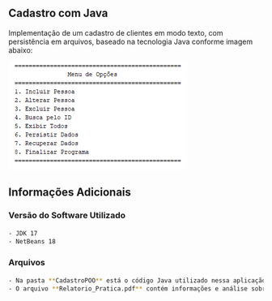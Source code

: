 ## Cadastro com Java

Implementação de um cadastro de clientes em modo texto, com persistência em arquivos, baseado na tecnologia Java conforme imagem abaixo:

![alt text](cadastroPOO.png)


## Informações Adicionais

### Versão do Software Utilizado

```bash
- JDK 17
- NetBeans 18
```

### Arquivos

```bash
- Na pasta **CadastroPOO** está o código Java utilizado nessa aplicação. 
- O arquivo **Relatorio_Pratica.pdf** contém informações e análise sobre os procedimentos feitos neste aplicativo.
```

